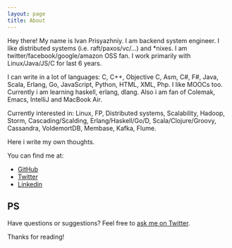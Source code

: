```yaml
---
layout: page
title: About
---
```


<p class="message">
    Hey there! My name is Ivan Prisyazhniy.
    I am backend system engineer.
    I like distributed systems (i.e. raft/paxos/vc/...) and *nixes.
    I am twitter/facebook/google/amazon OSS fan.
    I work primarily with Linux/Java/JS/C for last 6 years.
<p>

<p class="message">
    I can write in a lot of languages: C, C++, Objective C, Asm, C#,
    F#, Java, Scala, Erlang, Go, JavaScript, Python, HTML, XML, Php.
    I like MOOCs too. Currently i am learning haskell, erlang, dlang.
    Also i am fan of Colemak, Emacs, IntelliJ and MacBook Air.
</p>

<p class="message">
    Currently interested in: Linux, FP, Distributed systems, Scalability,
    Hadoop, Storm, Cascading/Scalding, Erlang/Haskell/Go/D, Scala/Clojure/Groovy,
    Cassandra, VoldemortDB, Membase, Kafka, Flume.
</p>

<p class="message">
    Here i write my own thoughts.
</p>

You can find me at:

* [GitHub](http://github.com/sitano)
* [Twitter](http://twitter.com/JohnKoepi)
* [Linkedin](http://ru.linkedin.com/in/prisyaznyy/)

## PS

Have questions or suggestions? Feel free to [ask me on Twitter](https://twitter.com/JohnKoepi).

Thanks for reading!
